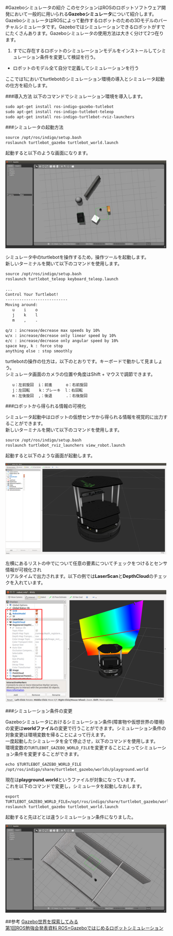 #Gazeboシミュレータの紹介
このセクションはROSのロボットソフトウェア開発において一般的に用いられる**Gazeboシミュレータ**について紹介します。  
GazeboシミュレータはROSによって動作するロボットのための3Dモデルのバーチャルシミュレータです。Gazeboではシミュレーションできるロボットがすでにたくさんあります。Gazeboシミュレータの使用方法は大きく分けて2つ在ります。

1. すでに存在するロボットのシミュレーションモデルをインストールしてシミュレーション条件を変更して検証を行う。
- ロボットのモデル全て自分で定義してシミュレーションを行う

ここでは1においてturtlebotのシミュレーション環境の導入とシミュレータ起動の仕方を紹介します。

###導入方法
以下のコマンドでシミュレーション環境を導入します。

```
sudo apt-get install ros-indigo-gazebo-tutlebot
sudo apt-get install ros-indigo-tutlebot-teleop
sudo apt-get install ros-indigo-turtlebot-rviz-launchers
```

###シミュレータの起動方法

```
source /opt/ros/indigo/setup.bash
roslaunch turtlebot_gazebo turtlebot_world.launch
```
起動すると以下のような画面になります。

<img src="../pic/gazebo_boot.png" width=500>

シミュレータ中のturtlebotを操作するため，操作ツールを起動します。  
新しいターミナルを開いて以下のコマンドを使用します。

```
source /opt/ros/indigo/setup.bash
roslaunch turtlebot_teleop keyboard_teleop.launch

...
Control Your Turtlebot!
---------------------------
Moving around:
   u    i    o
   j    k    l
   m    ,    .

q/z : increase/decrease max speeds by 10%
w/x : increase/decrease only linear speed by 10%
e/c : increase/decrease only angular speed by 10%
space key, k : force stop
anything else : stop smoothly
```

turtlebotの操作の仕方は，以下のとおりです。キーボードで動かして見ましょう。  
シミュレータ画面のカメラの位置や角度はShift + マウスで調節できます。

```
   u：左前旋回  i：前進      o：右前旋回  
   j：左回転    k：ブレーキ  l：右回転  
   m：左後旋回  ,：後退      .：右後旋回  
```

###ロボットから得られる情報の可視化

シミュレータ起動中はロボットの仮想センサから得られる情報を視覚的に出力することができます。  
新しいターミナルを開いて以下のコマンドを使用します。

```
source /opt/ros/indigo/setup.bash
roslaunch turtlebot_rviz_launchers view_robot.launch
```
起動すると以下のような画面が起動します。

<img src="../pic/rviz.png" width=500>

左横にあるリストの中でについて任意の要素についてチェックをつけるとセンサ情報が可視化され  
リアルタイムで出力されます。以下の例では**LaserScan**と**DepthCloud**のチェックを入れています。

<img src="../pic/rviz_add.png" width=500>

###シミュレーション条件の変更

Gazeboシミュレータにおけるシミュレーション条件(障害物や仮想世界の環境)の変更は**worldファイル**の変更で行うことができます。シミュレーション条件の対象変更は環境変数を帰ることによって行えます。  
一度起動したシミュレータを全て停止させ，以下のコマンドを使用します。  
環境変数の`TURTLEBOT_GAZEBO_WORLD_FILE`を変更することによってシミュレーション条件を変更することができます。

```
echo $TURTLEBOT_GAZEBO_WORLD_FILE
/opt/ros/indigo/share/turtlebot_gazebo/worlds/playground.world
```
現在は**playground.world**というファイルが対象になっています。  
これを以下のコマンドで変更し，シミュレータを起動しなおします。

```
export TURTLEBOT_GAZEBO_WORLD_FILE=/opt/ros/indigo/share/turtlebot_gazebo/worlds/corridor.world
roslaunch turtlebot_gazebo turtlebot_world.launch
```

起動すると先ほどとは違うシミュレーション条件になりました。

<img src="../pic/gazebo_co.png" width=500>


##参考
[Gazebo世界を探索してみる](http://wiki.ros.org/ja/turtlebot_simulator/Tutorials/hydro/Explore%20the%20Gazebo%20world)  
[第1回ROS勉強会発表資料 ROS+Gazeboではじめるロボットシミュレーション](http://www.slideshare.net/akio19937/1rosrosgazebo)